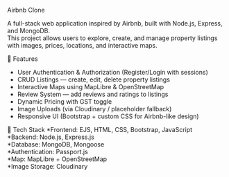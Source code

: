  Airbnb Clone

A full-stack web application inspired by Airbnb, built with Node.js, Express, and MongoDB.  
This project allows users to explore, create, and manage property listings with images, prices, locations, and interactive maps.

🔹 Features
 * User Authentication & Authorization (Register/Login with sessions)  
 * CRUD Listings — create, edit, delete property listings  
 * Interactive Maps using MapLibre & OpenStreetMap  
 * Review System — add reviews and ratings to listings  
 * Dynamic Pricing with GST toggle  
 * Image Uploads (via Cloudinary / placeholder fallback)  
 * Responsive UI (Bootstrap + custom CSS for Airbnb-like design)  

🔹 Tech Stack
 *Frontend: EJS, HTML, CSS, Bootstrap, JavaScript  
 *Backend: Node.js, Express.js  
 *Database: MongoDB, Mongoose  
 *Authentication: Passport.js  
 *Map: MapLibre + OpenStreetMap  
 *Image Storage: Cloudinary  
